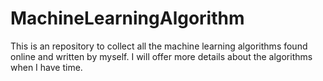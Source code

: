 # MachineLearningAlgorithm
This is an repository to collect all the machine learning algorithms found online and written by myself.  I will offer more details about the algorithms when I have time. 
